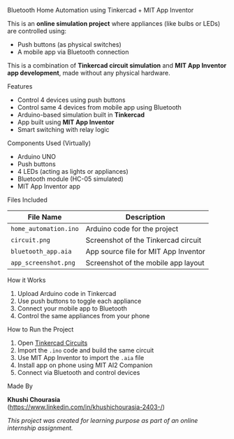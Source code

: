 Bluetooth Home Automation using Tinkercad + MIT App Inventor

This is an **online simulation project** where appliances (like bulbs or LEDs) are controlled using:
- Push buttons (as physical switches)
- A mobile app via Bluetooth connection

This is a combination of **Tinkercad circuit simulation** and **MIT App Inventor app development**, made without any physical hardware.

 Features

- Control 4 devices using push buttons
- Control same 4 devices from mobile app using Bluetooth
- Arduino-based simulation built in **Tinkercad**
- App built using **MIT App Inventor**
- Smart switching with relay logic

Components Used (Virtually)

- Arduino UNO
- Push buttons
- 4 LEDs (acting as lights or appliances)
- Bluetooth module (HC-05 simulated)
- MIT App Inventor app

Files Included

| File Name             | Description                                  |
|-----------------------|----------------------------------------------|
| `home_automation.ino` | Arduino code for the project                 |
| `circuit.png`         | Screenshot of the Tinkercad circuit          |
| `bluetooth_app.aia`   | App source file for MIT App Inventor         |
| `app_screenshot.png`  | Screenshot of the mobile app layout          |

 How it Works

1. Upload Arduino code in Tinkercad
2. Use push buttons to toggle each appliance
3. Connect your mobile app to Bluetooth
4. Control the same appliances from your phone

 How to Run the Project

1. Open [Tinkercad Circuits](https://www.tinkercad.com/)
2. Import the `.ino` code and build the same circuit
3. Use MIT App Inventor to import the `.aia` file
4. Install app on phone using MIT AI2 Companion
5. Connect via Bluetooth and control devices

 Made By

**Khushi Chourasia**  
(https://www.linkedin.com/in/khushichourasia-2403-/)

*This project was created for learning purpose as part of an online internship assignment.*

